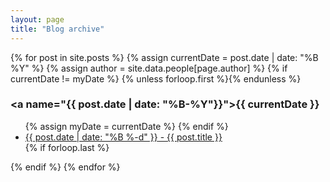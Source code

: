 ```yaml
---
layout: page
title: "Blog archive"
---
```


<section class="archive-post-list">

   {% for post in site.posts %}
       {% assign currentDate = post.date | date: "%B %Y" %}
       {% assign author = site.data.people[page.author] %}
       {% if currentDate != myDate %}
           {% unless forloop.first %}</ul>{% endunless %}
           <h3><a name="{{ post.date | date: "%B-%Y"}}"></a>{{ currentDate }}</h3>
           <ul>
           {% assign myDate = currentDate %}
       {% endif %}
       <li><a href="{{ post.url }}"><span>{{ post.date | date: "%B %-d" }}</span> - {{ post.title }}</a></li>
       {% if forloop.last %}</ul>{% endif %}
   {% endfor %}

</section>